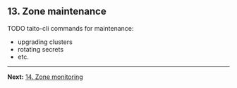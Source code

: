 ## 13. Zone maintenance

TODO taito-cli commands for maintenance:
- upgrading clusters
- rotating secrets
- etc.

---

**Next:** [14. Zone monitoring](14-zone-monitoring.md)
